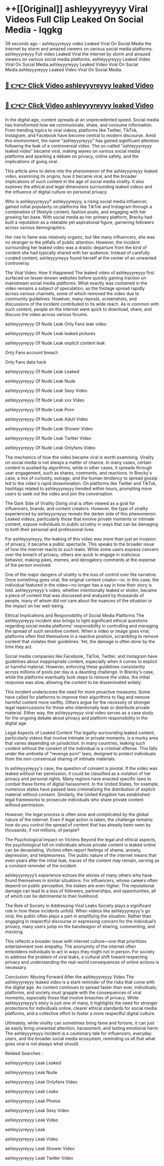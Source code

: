 # ++[[Original]] ashleyyyreyyy Viral Videos Full Clip Leaked On Social Media - lqgkg<br>

39 seconds ago - ashleyyyreyyy video Leaked Viral On Social Media the internet by storm and amazed viewers on various social media platforms.
ashleyyyreyyy Full video Leaked Viral the internet by storm and amazed viewers on various social media platforms. ashleyyyreyyy Leaked Video Viral On Social Media.ashleyyyreyyy Leaked Video Viral On Social Media.ashleyyyreyyy Leaked Video Viral On Social Media.<br>


## [🔴 👉👉 Click Video ashleyyyreyyy leaked Video ](https://onlyclips.site?title=ashleyyyreyyy&ref=git)

## [🔴 👉👉 Click Video ashleyyyreyyy leaked Video ](https://onlyclips.site?title=ashleyyyreyyy&ref=git)

In the digital age, content spreads at an unprecedented speed. Social media has transformed how we communicate, share, and consume information. From trending topics to viral videos, platforms like Twitter, TikTok, Instagram, and Facebook have become central to modern discourse. Amid this environment, the name "ashleyyyreyyy" has gained significant attention following the leak of a controversial video. The so-called "ashleyyyreyyy leaked video" became viral, making waves on various social media platforms and sparking a debate on privacy, online safety, and the implications of going viral.

This article aims to delve into the phenomenon of the ashleyyyreyyy leaked video, examining its origins, how it became viral, and the broader implications of such content in the age of social media virality. It also explores the ethical and legal dimensions surrounding leaked videos and the influence of digital culture on personal privacy.

Who is ashleyyyreyyy?
ashleyyyreyyy, a rising social media influencer, gained initial popularity on platforms like TikTok and Instagram through a combination of lifestyle content, fashion posts, and engaging with her growing fan base. With social media as her primary platform, Brecky had built a reputation as a relatable yet aspirational figure, garnering followers across various demographics.

Her rise to fame was relatively organic, but like many influencers, she was no stranger to the pitfalls of public attention. However, the incident surrounding her leaked video was a drastic departure from the kind of content she had typically shared with her audience. Instead of carefully curated content, ashleyyyreyyy found herself at the center of an unwanted controversy.

The Viral Video: How It Happened
The leaked video of ashleyyyreyyy first surfaced on lesser-known websites before quickly gaining traction on mainstream social media platforms. What exactly was contained in the video remains a subject of speculation, as the footage spread rapidly across various channels, some of which removed the video due to community guidelines. However, many reposts, screenshots, and discussions of the incident contributed to its wide reach. As is common with such content, people on the internet were quick to download, share, and discuss the video across various forums.

ashleyyyreyyy Of Nude Leak Only Fans leak video

ashleyyyreyyy Of Nude Leak leaked pictures

ashleyyyreyyy Of Nude Leak explicit content leak

Only Fans account breach

Only Fans data hack

ashleyyyreyyy Of Nude Leak Leaked

ashleyyyreyyy Of Nude Leak Nude

ashleyyyreyyy Of Nude Leak Sexy Video

ashleyyyreyyy Of Nude Leak xxx Video

ashleyyyreyyy Of Nude Leak Porn

ashleyyyreyyy Of Nude Leak Adult Video

ashleyyyreyyy Of Nude Leak Shower Video

ashleyyyreyyy Of Nude Leak Twitter Video

ashleyyyreyyy Of Nude Leak Onlyfans Video

The mechanics of how the video became viral is worth examining. Virality on social media is not always a matter of chance. In many cases, certain content is pushed by algorithms, while in other cases, it spreads through user engagement, such as shares, comments, and reactions. In Brecky's case, a mix of curiosity, outrage, and the human tendency to spread gossip led to the video's rapid dissemination. On platforms like Twitter and TikTok, hashtags related to ashleyyyreyyy trended within hours, prompting more users to seek out the video and join the conversation.

The Dark Side of Virality
Going viral is often viewed as a goal for influencers, brands, and content creators. However, the type of virality experienced by ashleyyyreyyy reveals the darker side of this phenomenon. Leaked videos, particularly those that involve private moments or intimate content, expose individuals to public scrutiny in ways that can be damaging to both their personal and professional lives.

For ashleyyyreyyy, the leaking of this video was more than just an invasion of privacy; it became a public spectacle. This speaks to the broader issue of how the internet reacts to such leaks. While some users express concern over the breach of privacy, others are quick to engage in malicious behavior, making jokes, memes, and derogatory comments at the expense of the person involved.

One of the major dangers of virality is the loss of control over the narrative. Once something goes viral, the original content creator—or, in this case, the individual featured in the video—no longer has a say in how their story is told. ashleyyyreyyy's video, whether intentionally leaked or stolen, became a piece of content that was discussed and analyzed by thousands of people, many of whom did not care about the nuances of the situation or the impact on her well-being.

Ethical Implications and Responsibility of Social Media Platforms
The ashleyyyreyyy incident also brings to light significant ethical questions regarding social media platforms' responsibility in controlling and managing the spread of such sensitive content. When a video or image goes viral, platforms often find themselves in a reactive position, scrambling to remove content that violates their guidelines. Yet, the damage is often done by the time they act.

Social media companies like Facebook, TikTok, Twitter, and Instagram have guidelines about inappropriate content, especially when it comes to explicit or harmful material. However, enforcing these guidelines consistently across millions of posts per day is a daunting challenge. In Brecky's case, while the platforms eventually took steps to remove the video, the initial response was slow, allowing the content to be disseminated widely.

This incident underscores the need for more proactive measures. Some have called for platforms to improve their algorithms to flag and remove harmful content more swiftly. Others argue for the necessity of stronger legal repercussions for those who intentionally leak or distribute private material. Either way, the ashleyyyreyyy viral video serves as a case study for the ongoing debate about privacy and platform responsibility in the digital age.

Legal Aspects of Leaked Content
The legality surrounding leaked content, particularly videos that involve intimate or private moments, is a murky area that varies depending on jurisdiction. In many countries, leaking such content without the consent of the individual is a criminal offense. This falls under the umbrella of "revenge porn" laws, designed to protect individuals from the non-consensual sharing of intimate materials.

In ashleyyyreyyy's case, the question of consent is pivotal. If the video was leaked without her permission, it could be classified as a violation of her privacy and personal rights. Many regions have enacted specific laws to combat these forms of digital harassment. In the United States, for example, numerous states have passed laws criminalizing the distribution of explicit material without consent. Similarly, the United Kingdom has established legal frameworks to prosecute individuals who share private content without permission.

However, the legal process is often slow and complicated by the global nature of the internet. Even if legal action is taken, the challenge remains: how do you control the spread of content that has already been seen by thousands, if not millions, of people?

The Psychological Impact on Victims
Beyond the legal and ethical aspects, the psychological toll on individuals whose private content is leaked online can be devastating. Victims often report feelings of shame, anxiety, depression, and helplessness. The public nature of the internet means that even years after the initial leak, traces of the content may remain, serving as a constant reminder of the incident.

ashleyyyreyyy’s experience echoes the stories of many others who have found themselves in similar situations. For influencers, whose careers often depend on public perception, the stakes are even higher. The reputational damage can lead to a loss of followers, partnerships, and opportunities, all of which can be detrimental to their livelihood.

The Role of Society in Addressing Viral Leaks
Society plays a significant role in how these incidents unfold. When videos like ashleyyyreyyy's go viral, the public often plays a part in amplifying the situation. Rather than engaging in respectful discourse or expressing concern for the individual’s privacy, many users jump on the bandwagon of sharing, commenting, and mocking.

This reflects a broader issue with internet culture—one that prioritizes entertainment over empathy. The anonymity of the internet often emboldens individuals to act in ways they might not in person. For society to address the problem of viral leaks, a cultural shift toward respecting privacy and understanding the real-world consequences of online actions is necessary.

Conclusion: Moving Forward After the ashleyyyreyyy Video
The ashleyyyreyyy leaked video is a stark reminder of the risks that come with the digital age. As content continues to spread faster than ever, individuals, platforms, and society must grapple with the consequences of viral moments, especially those that involve breaches of privacy. While ashleyyyreyyy’s story is just one of many, it highlights the need for stronger protections for individuals online, clearer ethical standards for social media platforms, and a collective effort to foster a more respectful digital culture.

Ultimately, while virality can sometimes bring fame and fortune, it can just as easily bring unwanted attention, harassment, and lasting emotional harm. The ashleyyyreyyy incident is a cautionary tale for influencers, everyday users, and the broader social media ecosystem, reminding us all that what goes viral is not always what should.

Related Searches :

ashleyyyreyyy Leak Leaked

ashleyyyreyyy Leak Nude

ashleyyyreyyy Leak Onlyfans Video

ashleyyyreyyy Leak Leaks

ashleyyyreyyy Leak Photos

ashleyyyreyyy Leak Sexy Video

ashleyyyreyyy Leak Video

ashleyyyreyyy Leak

ashleyyyreyyy Leak Video

ashleyyyreyyy Leak Shower Video

ashleyyyreyyy Leak Twitter Video

